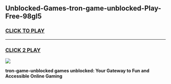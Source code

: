 
## Unblocked-Games-tron-game-unblocked-Play-Free-98gl5
<h3>
<a href="https://premium76.site?title=tron-game-unblocked&ref=19M">CLICK TO PLAY</a></h3>
<hr>

<h3>
<a href="https://premium76.site?title=tron-game-unblocked&ref=19M">CLICK 2 PLAY</a>
  
</h3>

<a href="https://premium76.site?title=tron-game-unblocked&ref=19M"><img src="https://clearcache.store/games.png"></a>


**tron-game-unblocked games unblocked: Your Gateway to Fun and Accessible Online Gaming**
